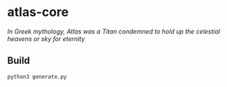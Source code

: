 # atlas-core

*In Greek mythology, Atlas was a Titan condemned to hold up the celestial heavens or sky for eternity*

## Build

```bash
python3 generate.py
```
